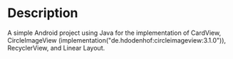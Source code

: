 # Description
A simple Android project using Java for the implementation of CardView, CircleImageView (implementation("de.hdodenhof:circleimageview:3.1.0")), RecyclerView, and Linear Layout.

